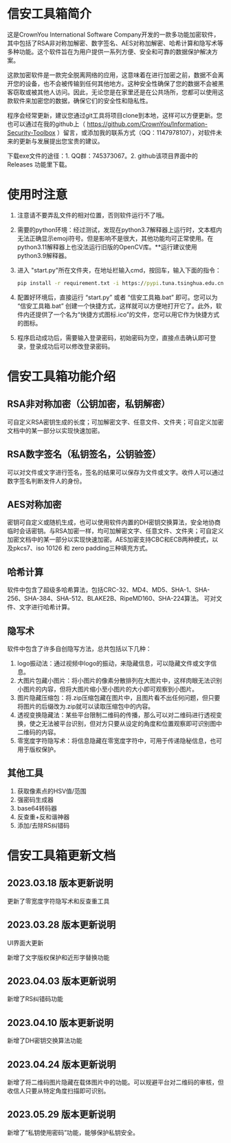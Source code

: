 # 信安工具箱简介

这是CrownYou International Software Company开发的一款多功能加密软件，其中包括了RSA非对称加解密、数字签名、AES对称加解密、哈希计算和隐写术等多种功能。这个软件旨在为用户提供一系列方便、安全和可靠的数据保护解决方案。

这款加密软件是一款完全脱离网络的应用，这意味着在进行加密之前，数据不会离开您的设备，也不会被传输到任何其他地方。这种安全性确保了您的数据不会被黑客窃取或被其他人访问。因此，无论您是在家里还是在公共场所，您都可以使用这款软件来加密您的数据，确保它们的安全性和隐私性。

程序会经常更新，建议您通过git工具将项目clone到本地，这样可以方便更新。您也可以通过在我的github上（ https://github.com/CrownYou/Information-Security-Toolbox ）留言，或添加我的联系方式（QQ：1147978107），对软件未来的更新与发展提出您宝贵的建议。

下载exe文件的途径：1. QQ群：745373067。2. github该项目界面中的 Releases 功能里下载。

# 使用时注意

1. 注意请不要弄乱文件的相对位置，否则软件运行不了哦。

2. 需要的python环境：经过测试，发现在python3.7解释器上运行时，文本框内无法正确显示emoji符号。但是影响不是很大，其他功能均可正常使用。在python3.11解释器上也没法运行旧版的OpenCV库。**运行建议使用python3.9解释器。

4. 进入 "start.py"所在文件夹，在地址栏输入cmd，按回车，输入下面的指令：

   ```cmd
   pip install -r requirement.txt -i https://pypi.tuna.tsinghua.edu.cn/simple
   ```

5. 配置好环境后，直接运行 “start.py” 或者 “信安工具箱.bat” 即可。您可以为 “信安工具箱.bat” 创建一个快捷方式，这样就可以方便地打开它了。此外，软件内还提供了一个名为“快捷方式图标.ico”的文件，您可以用它作为快捷方式的图标。

6. 程序启动成功后，需要输入登录密码，初始密码为空，直接点击确认即可登录，登录成功后可以修改登录密码。

# 信安工具箱功能介绍

## RSA非对称加密（公钥加密，私钥解密）

可自定义RSA密钥生成的长度；可加解密文字、任意文件、文件夹；可自定义加密文档中的某一部分以实现快速加密。

## RSA数字签名（私钥签名，公钥验签）
可以对文件或文字进行签名，签名的结果可以保存为文件或文字。收件人可以通过数字签名判断发件人的身份。

## AES对称加密
密钥可自定义或随机生成，也可以使用软件内置的DH密钥交换算法，安全地协商临时会话密钥。与RSA加密一样，均可加解密文字、任意文件、文件夹；可自定义加密文档中的某一部分以实现快速加密。AES加密支持CBC和ECB两种模式，以及pkcs7、iso 10126 和 zero padding三种填充方式。

## 哈希计算
软件中包含了超级多哈希算法，包括CRC-32、MD4、MD5、SHA-1、SHA-256、SHA-384、SHA-512、BLAKE2B、RipeMD160、SHA-224算法。
可对文件、文字进行哈希计算。

## 隐写术
软件中包含了许多自创隐写方法，总共包括以下几种：
1. logo振动法：通过视频中logo的振动，来隐藏信息，可以隐藏文件或文字信息。
2. 大图片包藏小图片：将小图片的像素分散排列在大图片中，这样肉眼无法识别小图片的内容，但将大图片缩小至小图片的大小即可观察到小图片。
3. 图片隐藏压缩包：将.zip压缩包藏在图片中，且图片看不出任何问题，但只要将图片的后缀改为.zip就可以读取压缩包中的内容。
4. 透视变换隐藏法：某些平台限制二维码的传播，那么可以对二维码进行透视变换，使之无法被平台识别，但对方只要从设定的角度和位置观察即可识别图中二维码的内容。
5. 零宽度字符隐写术：将信息隐藏在零宽度字符中，可用于传递隐秘信息，也可用于版权保护。

## 其他工具

1. 获取像素点的HSV值/范围
2. 强密码生成器
3. base64转码器
4. 反查重+反和谐神器
5. 添加/去除RS纠错码

# 信安工具箱更新文档

## 2023.03.18 版本更新说明
更新了零宽度字符隐写术和反查重工具

## 2023.03.28 版本更新说明

UI界面大更新

新增了文字版权保护和近形字替换功能

## 2023.04.03 版本更新说明

新增了RS纠错码功能

## 2023.04.10 版本更新说明

新增了DH密钥交换算法功能

## 2023.04.24 版本更新说明

新增了将二维码图片隐藏在载体图片中的功能。可以规避平台对二维码的审核，但收信人只要从特定角度扫描即可识别。

## 2023.05.29 版本更新说明

新增了“私钥使用密码”功能，能够保护私钥安全。



